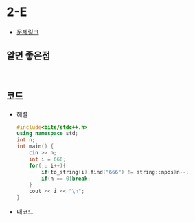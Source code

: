 # 2-E

- [문제링크](https://www.acmicpc.net/problem/2828)

## 알면 좋은점

>

<br>

## 코드

- 해설

  ```c++
  #include<bits/stdc++.h>
  using namespace std;
  int n;
  int main() {
      cin >> n;
      int i = 666;
      for(;; i++){
          if(to_string(i).find("666") != string::npos)n--;
          if(n == 0)break;
      }
      cout << i << "\n";
  }
  ```

- 내코드

  ```c++

  ```
